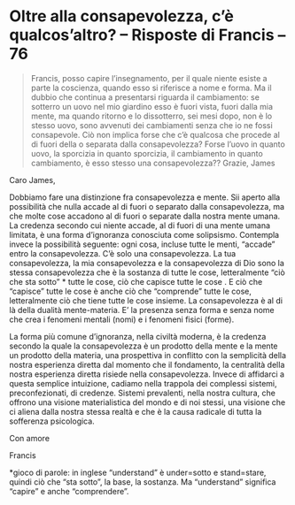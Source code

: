# Oltre alla consapevolezza, c’è qualcos’altro? – Risposte di Francis – 76

>Francis, posso capire l’insegnamento, per il quale niente esiste a parte la coscienza, quando esso si riferisce a nome e forma. Ma il dubbio che continua a presentarsi riguarda il cambiamento: se sotterro un uovo nel mio giardino esso è fuori vista, fuori dalla mia mente, ma quando ritorno e lo dissotterro, sei mesi dopo, non è lo stesso uovo, sono avvenuti dei cambiamenti senza che io ne fossi consapevole. Ciò non implica forse che c’è qualcosa che procede al di fuori della o separata dalla consapevolezza? Forse l’uovo in quanto uovo, la sporcizia in quanto sporcizia, il cambiamento in quanto cambiamento, è esso stesso una consapevolezza?? Grazie, James

Caro James,

Dobbiamo fare una distinzione fra consapevolezza e mente. Sii aperto alla possibilità che nulla accade al di fuori o separato dalla consapevolezza, ma che molte cose accadono al di fuori o separate dalla nostra mente umana. La credenza secondo cui niente accade, al di fuori di una mente umana limitata, è una forma d’ignoranza conosciuta come solipsismo. Contempla invece la possibilità seguente: ogni cosa, incluse tutte le menti, “accade” entro la consapevolezza. C’è solo una consapevolezza. La tua consapevolezza, la mia consapevolezza e la consapevolezza di Dio sono la stessa consapevolezza che è la sostanza di tutte le cose, letteralmente “ciò che sta sotto” * tutte le cose, ciò che capisce tutte le cose . E ciò che “capisce” tutte le cose è anche ciò che “comprende” tutte le cose, letteralmente ciò che tiene tutte le cose insieme. La consapevolezza è al di là della dualità mente-materia. E’ la presenza senza forma e senza nome che crea i fenomeni mentali (nomi) e i fenomeni fisici (forme).

La forma più comune d’ignoranza, nella civiltà moderna, è la credenza secondo la quale la consapevolezza è un prodotto della mente e la mente un prodotto della materia, una prospettiva in conflitto con la semplicità della nostra esperienza diretta dal momento che il fondamento, la centralità della nostra esperienza diretta risiede nella consapevolezza. Invece di affidarci a questa semplice intuizione, cadiamo nella trappola dei complessi sistemi, preconfezionati, di credenze. Sistemi prevalenti, nella nostra cultura, che offrono una visione materialistica del mondo e di noi stessi, una visione che ci aliena dalla nostra stessa realtà e che è la causa radicale di tutta la sofferenza psicologica.

Con amore

Francis

*gioco di parole: in inglese “understand” è under=sotto e stand=stare, quindi ciò che “sta sotto”, la base, la sostanza. Ma “understand” significa “capire” e anche “comprendere”.

